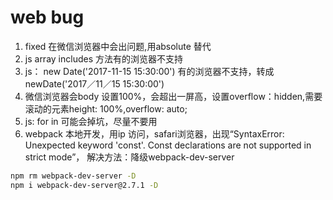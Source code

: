 # web bug

1. fixed 在微信浏览器中会出问题,用absolute 替代
1. js array includes 方法有的浏览器不支持
1. js： new Date('2017-11-15 15:30:00') 有的浏览器不支持，转成newDate('2017／11／15 15:30:00')
1. 微信浏览器会body 设置100%，会超出一屏高，设置overflow：hidden,需要滚动的元素height: 100%,overflow: auto;
1. js: for in  可能会掉坑，尽量不要用
1. webpack 本地开发，用ip 访问，safari浏览器，出现“SyntaxError: Unexpected keyword 'const'. Const declarations are not supported in strict mode”，
解决方法：降级webpack-dev-server

```bash
npm rm webpack-dev-server -D
npm i webpack-dev-server@2.7.1 -D
```
